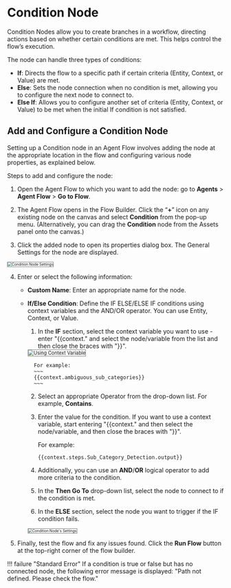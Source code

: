 # Condition Node

Condition Nodes allow you to create branches in a workflow, directing actions based on whether certain conditions are met. This helps control the flow’s execution.

The node can handle three types of conditions:

* **If**: Directs the flow to a specific path if certain criteria (Entity, Context, or Value) are met.
* **Else**: Sets the node connection when no condition is met, allowing you to configure the next node to connect to.
* **Else If**: Allows you to configure another set of criteria (Entity, Context, or Value) to be met when the initial If condition is not satisfied.

## Add and Configure a Condition Node

Setting up a Condition node in an Agent Flow involves adding the node at the appropriate location in the flow and configuring various node properties, as explained below.

Steps to add and configure the node:

1. Open the Agent Flow to which you want to add the node: go to **Agents** > **Agent Flow** > **Go to Flow**.

2. The Agent Flow opens in the Flow Builder. Click the “**+**” icon on any existing node on the canvas and select **Condition** from the pop-up menu. (Alternatively, you can drag the **Condition** node from the Assets panel onto the canvas.)

3. Click the added node to open its properties dialog box. The General Settings for the node are displayed.  
<img src="../images/condition-node-settings-to-be-filled.png" alt="Condition Node Settings" title="Condition Node Settings" style="border: 1px solid gray; zoom:60%;">

4. Enter or select the following information:
    
    * **Custom Name**: Enter an appropriate name for the node.
    * **If/Else Condition**: Define the IF ELSE/ELSE IF conditions using context variables and the AND/OR operator. You can use Entity, Context, or Value.
        1. In the **IF** section, select the context variable you want to use - enter "{{context." and select the node/variable from the list and then close the braces with "}}".  
        <img src="../images/if-condition-context-variable-selection.png" alt="Using Context Variable" title="Using Context Variable" style="border: 1px solid gray; zoom:80%;">
        
            For example: 
            ~~~
            {{context.ambiguous_sub_categories}}
            ~~~
        2. Select an appropriate Operator from the drop-down list. For example, **Contains**.
        3. Enter the value for the condition. If you want to use a context variable, start entering "{{context." and then select the node/variable, and then close the braces with "}}".
            
            For example:
            ~~~
            {{context.steps.Sub_Category_Detection.output}}   
            ~~~
        4. Additionally, you can use an **AND**/**OR** logical operator to add more criteria to the condition.
        5. In the **Then Go To** drop-down list, select the node to connect to if the condition is met.
        6. In the **ELSE** section, select the node you want to trigger if the IF condition fails.  
        <img src="../images/condition-node-settings-filled.png" alt="Condition Node's Settings" title="Condition Node's Settings" style="border: 1px solid gray; zoom:60%;">

5. Finally, test the flow and fix any issues found. Click the **Run Flow** button at the top-right corner of the flow builder.

!!! failure "Standard Error"
    If a condition is true or false but has no connected node, the following error message is displayed: "Path not defined. Please check the flow."

